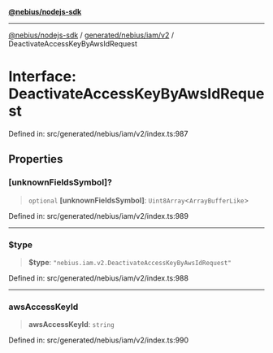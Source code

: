 [**@nebius/nodejs-sdk**](../../../../../README.md)

---

[@nebius/nodejs-sdk](../../../../../README.md) / [generated/nebius/iam/v2](../README.md) / DeactivateAccessKeyByAwsIdRequest

# Interface: DeactivateAccessKeyByAwsIdRequest

Defined in: src/generated/nebius/iam/v2/index.ts:987

## Properties

### \[unknownFieldsSymbol\]?

> `optional` **\[unknownFieldsSymbol\]**: `Uint8Array`\<`ArrayBufferLike`\>

Defined in: src/generated/nebius/iam/v2/index.ts:989

---

### $type

> **$type**: `"nebius.iam.v2.DeactivateAccessKeyByAwsIdRequest"`

Defined in: src/generated/nebius/iam/v2/index.ts:988

---

### awsAccessKeyId

> **awsAccessKeyId**: `string`

Defined in: src/generated/nebius/iam/v2/index.ts:990
